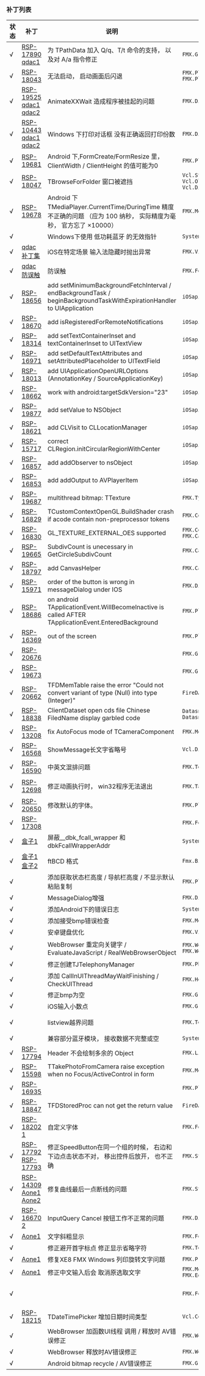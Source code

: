 ﻿
### 补丁列表
状态 | 补丁 | 说明 | 文件位置 | 作者
------------ | ------------ | ------------ | ------------- | -------------
 √ | [RSP-17890](https://quality.embarcadero.com/browse/RSP-17890) [qdac1](http://blog.qdac.cc/?p=4791) | 为 TPathData 加入 Q/q、T/t 命令的支持， 以及对 A/a 指令修正 | `FMX.Graphics.pas` | **swish( QDAC )**
 √ | [RSP-18043](https://quality.embarcadero.com/browse/RSP-18043) | 无法启动， 启动画面后闪退 | `FMX.Platform.Android.pas` `FMX.Platform.Timer.Android.pas` | **swish( QDAC )**
 √ | [RSP-19525](https://quality.embarcadero.com/browse/RSP-19525) [qdac1](http://blog.qdac.cc/?p=4547) [qdac2](http://blog.qdac.cc/?p=4791) | AnimateXXWait 造成程序被挂起的问题 | `FMX.Dialogs.Win.pas` | **swish( QDAC )**
 √ | [RSP-10443](https://quality.embarcadero.com/browse/RSP-10443) [qdac1](http://blog.qdac.cc/?p=4547) [qdac2](http://blog.qdac.cc/?p=4791) | Windows 下打印对话框 没有正确返回打印份数 | `FMX.Dialogs.Win.pas` | **swish( QDAC )**
 √ | [RSP-19681](https://quality.embarcadero.com/browse/RSP-19681) | Android 下,FormCreate/FormResize 里， ClientWidth / ClientHeight 的值可能为0 | `FMX.Platform.Android.pas` | **swish( QDAC )**
 √ | [RSP-18047](https://quality.embarcadero.com/browse/RSP-18047) | TBrowseForFolder 窗口被遮挡 | `Vcl.StdActns.pas` `Vcl.OleCtnrs.pas` `Vcl.Dialogs.pas` | **swish( QDAC )**
 √ | [RSP-19678](https://quality.embarcadero.com/browse/RSP-19678) | Android 下 TMediaPlayer.CurrentTime/DuringTime 精度不正确的问题 （应为 100 纳秒， 实际精度为毫秒， 官方忘了 ×10000） | `FMX.Media.Android.pas` | **swish( QDAC )**
 √ | | Windows下使用 低功耗蓝牙 的无效指针 | `System.Win.BluetoothWinRT.pas` | **swish( QDAC )**
 √ | [qdac补丁集](http://blog.qdac.cc/?p=4485) | iOS在特定场景 输入法隐藏时抛出异常 | `FMX.VirtualKeyboard.iOS.pas` | **swish( QDAC )**
 √ | [qdac防误触](http://blog.qdac.cc/?p=4430) | 防误触 | `FMX.Forms.pas` | **swish( QDAC )**
 √ | [RSP-18656](https://quality.embarcadero.com/browse/RSP-18656) | add setMinimumBackgroundFetchInterval / endBackgroundTask / beginBackgroundTaskWithExpirationHandler to UIApplication | `iOSapi.UIKit.pas` | **Zeus64**
 √ | [RSP-18670](https://quality.embarcadero.com/browse/RSP-18670) | add isRegisteredForRemoteNotifications | `iOSapi.UIKit.pas` | **Zeus64**
 √ | [RSP-18314](https://quality.embarcadero.com/browse/RSP-18314) | add setTextContainerInset and textContainerInset to UITextView | `iOSapi.UIKit.pas` | **Zeus64**
 √ | [RSP-16971](https://quality.embarcadero.com/browse/RSP-16971) | add setDefaultTextAttributes and setAttributedPlaceholder to UITextField | `iOSapi.UIKit.pas` | **Zeus64**
 √ | [RSP-18013](https://quality.embarcadero.com/browse/RSP-18013) | add UIApplicationOpenURLOptions (AnnotationKey / SourceApplicationKey) | `iOSapi.UIKit.pas` | **Zeus64**
 √ | [RSP-18662](https://quality.embarcadero.com/browse/RSP-18662) | work with android:targetSdkVersion="23" | `iOSapi.UIKit.pas` | **Zeus64**
 √ | [RSP-19877](https://quality.embarcadero.com/browse/RSP-19877) | add setValue to NSObject | `iOSapi.Foundation.pas` | **Zeus64**
 √ | [RSP-18621](https://quality.embarcadero.com/browse/RSP-18621) | add CLVisit to CLLocationManager | `iOSapi.CoreLocation.pas` | **Zeus64**
 √ | [RSP-15717](https://quality.embarcadero.com/browse/RSP-15717) | correct CLRegion.initCircularRegionWithCenter | `iOSapi.CoreLocation.pas` | **Zeus64**
 √ | [RSP-16857](https://quality.embarcadero.com/browse/RSP-16857) | add addObserver to nsObject | `iOSapi.AVFoundation.pas` | **Zeus64**
 √ | [RSP-16853](https://quality.embarcadero.com/browse/RSP-16853) | add addOutput to AVPlayerItem | `iOSapi.AVFoundation.pas` | **Zeus64**
 √ | [RSP-19687](https://quality.embarcadero.com/browse/RSP-19687) | multithread bitmap: TTexture | `FMX.Types3D.pas` | **Zeus64**
 √ | [RSP-16829](https://quality.embarcadero.com/browse/RSP-16829) | TCustomContextOpenGL.BuildShader crash if acode contain non-preprocessor tokens | `FMX.Context.GLES.pas` | **Zeus64**
 √ | [RSP-16830](https://quality.embarcadero.com/browse/RSP-16830) | GL_TEXTURE_EXTERNAL_OES supported | `FMX.Context.GLES.pas` `FMX.Canvas.GPU.Helpers.pas` | **Zeus64**
 √ | [RSP-19665](https://quality.embarcadero.com/browse/RSP-19665) | SubdivCount is unecessary in GetCircleSubdivCount | `FMX.Canvas.GPU.Helpers.pas` | **Zeus64**
 √ | [RSP-18797](https://quality.embarcadero.com/browse/RSP-18797) | add CanvasHelper | `FMX.Canvas.GPU.pas` | **Zeus64**
 √ | [RSP-15971](https://quality.embarcadero.com/browse/RSP-15971) | order of the button is wrong in messageDialog under IOS | `FMX.Dialogs.iOS.pas` | **Zeus64**
 √ | [RSP-18686](https://quality.embarcadero.com/browse/RSP-18686) | on android TApplicationEvent.WillBecomeInactive is called AFTER TApplicationEvent.EnteredBackground | `FMX.Platform.Android.pas` | **Zeus64**
 √ | [RSP-16369](https://quality.embarcadero.com/browse/RSP-16369) | out of the screen | `FMX.Platform.Android.pas` | **Zeus64**
 √ | [RSP-20676](https://quality.embarcadero.com/browse/RSP-20676) | | `FMX.Graphics.pas` | **Zeus64**
 √ | [RSP-19673](https://quality.embarcadero.com/browse/RSP-19673) | | `FMX.Graphics.pas` | **Zeus64**
 √ | [RSP-20662](https://quality.embarcadero.com/browse/RSP-20662) | TFDMemTable raise the error "Could not convert variant of type (Null) into type (Integer)" | `FireDAC.DatS.pas` | **Flying Wang**
 √ | [RSP-18838](https://quality.embarcadero.com/browse/RSP-18838) | ClientDataset open cds file Chinese FiledName display garbled code | `Datasnap.Provider.pas` `Datasnap.DBClient.pas` | **Flying Wang**
 √ | [RSP-13208](https://quality.embarcadero.com/browse/RSP-13208) | fix AutoFocus mode of TCameraComponent | `FMX.Media.Android.pas` | **Flying Wang**
 √ | [RSP-16568](https://quality.embarcadero.com/browse/RSP-16568) | ShowMessage长文字省略号 | `Vcl.Dialogs.pas` | **Flying Wang**
 √ | [RSP-16590](https://quality.embarcadero.com/browse/RSP-16590) | 中英文混排问题 | `FMX.TextLayout.GPU.pas` | **Flying Wang**
 √ | [RSP-12698](https://quality.embarcadero.com/browse/RSP-12698) | 修正动画执行时， win32程序无法退出 | `FMX.TabControl.pas` `FMX.Ani.pas` | **Flying Wang** **爱吃猪头肉**
 √ | [RSP-20650](https://quality.embarcadero.com/browse/RSP-20650) | 修改默认的字体。 | `FMX.Platform.Win.pas` | **Flying Wang**
 √ | [RSP-17308](https://quality.embarcadero.com/browse/RSP-17308) | | `FMX.Forms.pas` | **Flying Wang**
 √ | [盒子1](http://bbs.2ccc.com/topic.asp?topicid=529138) | 屏蔽__dbk_fcall_wrapper 和 dbkFcallWrapperAddr | `System.Rtti.pas` | **Flying Wang**
 √ | [盒子1](http://bbs.2ccc.com/topic.asp?topicid=534253) [盒子2](http://bbs.2ccc.com/topic.asp?topicid=536175) | ftBCD 格式 | `Fmx.Bind.Grid.pas` | **[合肥]全能地图**
 √ | | 添加获取状态栏高度 / 导航栏高度 / 不显示默认粘贴复制 | `FMX.Platform.Android.pas` | **Flying Wang**
 √ | | MessageDialog增强 | `FMX.Dialogs.Android.pas` | **Flying Wang**
 √ | | 添加Android下的错误日志 | `System.Internal.ExcUtils.pas` | **Flying Wang**
 √ | | 添加接受bmp错误检查 | `FMX.MediaLibrary.Android.pas` | **Flying Wang**
 √ | | 安卓键盘优化 | `FMX.VirtualKeyboard.Android.pas` | **Flying Wang**
 √ | | WebBrowser 重定向关键字 / EvaluateJavaScript / RealWebBrowserObject | `FMX.WebBrowser.pas` `FMX.WebBrowser.*.pas` | **Flying Wang** **爱吃猪头肉**
 √ | | 修正创建TJTelephonyManager | `FMX.PhoneDialer.Android.pas` | **爱吃猪头肉**
 √ | | 添加 CallInUIThreadMayWaitFinishing / CheckUIThread | `FMX.Helpers.Android.pas` | **爱吃猪头肉**
 √ | | 修正bmp为空 | `FMX.Grid.pas` | **爱吃猪头肉**
 √ | | iOS输入小数点 | `FMX.Grid.iOS.pas` | **风舞轻扬**
 √ | | listview越界问题 | `FMX.TextLayout.GPU.pas` | **Flying Wang** **老新手**
 √ | | 兼容部分蓝牙模块， 接收数据不完整或空 | `System.Android.Bluetooth.pas` | **jingsha**
 √ | [RSP-17794](https://quality.embarcadero.com/browse/RSP-17794) | Header 不会绘制多余的 Object | `FMX.ListView.pas` | **xubzhlin**
 √ | [RSP-15598](https://quality.embarcadero.com/browse/RSP-15598) | TTakePhotoFromCamera raise exception when no Focus/ActiveControl in form | `FMX.MediaLibrary.Actions.pas` | **[重庆]老新手**
 √ | [RSP-16935](https://quality.embarcadero.com/browse/RSP-16935) | | `FMX.Platform.Android.pas` | **Alysson Cunha**
 √ | [RSP-18847](https://quality.embarcadero.com/browse/RSP-18847) | TFDStoredProc can not get the return value | `FireDAC.Phys.SQLGenerator.pas` | **[合肥]全能地图**
 √ | [RSP-18202](https://quality.embarcadero.com/browse/RSP-18202) [1](http://www.raysoftware.cn/?p=475) | 自定义字体 | `FMX.FontGlyphs.Android.pas` | **Flying Wang** **wr960204** **swish( QDAC )**
 √ | [RSP-17792](https://quality.embarcadero.com/browse/RSP-17792) [RSP-17793](https://quality.embarcadero.com/browse/RSP-17793) | 修正SpeedButton在同一个组的时候， 右边和下边点击状态不对， 移出控件后放开， 也不正确 | `FMX.StdCtrls.pas` | **Aone**
 √ | [RSP-14309](https://quality.embarcadero.com/browse/RSP-14309) [Aone1](http://www.cnblogs.com/onechen/p/5441187.html) [Aone2](http://www.cnblogs.com/onechen/p/5319631.html) | 修复曲线最后一点断线的问题 | `FMX.StrokeBuilder.pas` | **Aone**
 √ | [RSP-16670](https://quality.embarcadero.com/browse/RSP-16670) [2](http://www.cnblogs.com/onechen/p/6226933.html) | InputQuery Cancel 按钮工作不正常的问题 | `FMX.DialogHelper.pas` | **Aone**
 √ | [Aone1](http://www.cnblogs.com/onechen/p/6906823.html) | 文字斜粗显示 | `FMX.FontGlyphs.Android.pas` | **Aone**
 √ | | 修正避开首字标点 修正显示省略字符 | `FMX.TextLayout.GPU.pas` | **Aone**
 √ | [Aone1](http://www.cnblogs.com/onechen/p/4409396.html) | 修复XE8 FMX Windows 列印旋转文字问题 | `FMX.Printer.Win.pas` | **Aone**
 √ | [Aone1](http://www.cnblogs.com/onechen/p/7852813.html) | 修正中文输入后会 取消原选取文字 | `FMX.Memo.Style.pas` `FMX.Edit.Style.pas` | **Aone**
 √ | | | `FMX.FontGlyphs.iOS.pas` | **[深圳]DoubleWood** **Aone**
 √ | [RSP-18215](https://quality.embarcadero.com/browse/RSP-18215) | TDateTimePicker 增加日期时间类型 | `Vcl.ComCtrls.pas` | **LakeView**
 √ | | WebBrowser 加函数UI线程 调用 / 释放时 AV错误修正 | `FMX.WebBrowser.Android.pas` | **DelphiTeacher( OrangeUI )**
 √ | | WebBrowser 释放时AV错误修正 | `FMX.WebBrowser.Android.pas` | **KngStr**
 √ | | Android bitmap recycle / AV错误修正 | `FMX.Graphics.Android.pas` | **KngStr**
